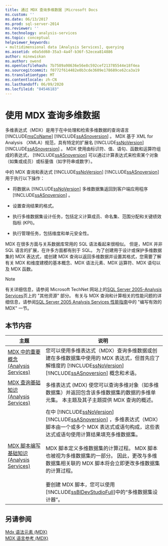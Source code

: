 ```yaml
---
title: 通过 MDX 查询多维数据 |Microsoft Docs
ms.custom: ''
ms.date: 06/13/2017
ms.prod: sql-server-2014
ms.reviewer: ''
ms.technology: analysis-services
ms.topic: conceptual
helpviewer_keywords:
- multidimensional data [Analysis Services], querying
ms.assetid: e0a5dd60-35a3-4a4f-b36f-52ecea814886
author: minewiskan
ms.author: owend
ms.openlocfilehash: 7b7589a98636e56e8c592cef213785544e18f4ea
ms.sourcegitcommit: f0772f614482e0b3cde3609e178689ce62ca3a19
ms.translationtype: MT
ms.contentlocale: zh-CN
ms.lasthandoff: 06/09/2020
ms.locfileid: "84546183"
---
```

# <a name="querying-multidimensional-data-with-mdx"></a>使用 MDX 查询多维数据
  多维表达式（MDX）是用于在中处理和检索多维数据的查询语言 [!INCLUDE[msCoName](../../../includes/msconame-md.md)] [!INCLUDE[ssASnoversion](../../../includes/ssasnoversion-md.md)] 。 MDX 基于 XML for Analysis （XMLA）规范，具有特定的扩展名 [!INCLUDE[ssNoVersion](../../../includes/ssnoversion-md.md)] [!INCLUDE[ssASnoversion](../../../includes/ssasnoversion-md.md)] 。 MDX 使用由标识符、值、语句、函数和运算符组成的表达式， [!INCLUDE[ssASnoversion](../../../includes/ssasnoversion-md.md)] 可以通过计算表达式来检索某个对象（如集或成员）或标量值（如字符串或数字）。  
  
 中的 MDX 查询和表达式 [!INCLUDE[ssNoVersion](../../../includes/ssnoversion-md.md)] [!INCLUDE[ssASnoversion](../../../includes/ssasnoversion-md.md)] 用于执行以下操作：  
  
-   将数据从 [!INCLUDE[ssNoVersion](../../../includes/ssnoversion-md.md)] 多维数据集返回到客户端应用程序 [!INCLUDE[ssASnoversion](../../../includes/ssasnoversion-md.md)] 。  
  
-   设置查询结果的格式。  
  
-   执行多维数据集设计任务，包括定义计算成员、命名集、范围分配和关键绩效指标 (KPI)。  
  
-   执行管理任务，包括维度和单元安全性。  
  
 MDX 在很多方面与关系数据库常用的 SQL 语法看起来很相似。 但是，MDX 并非 SQL 语言的扩展，在许多方面都有别于 SQL。 为了创建用于设计或保护多维数据集的 MDX 表达式，或创建 MDX 查询以返回多维数据并设置其格式，您需要了解有关 MDX 和维度建模的基本概念、MDX 语法元素、MDX 运算符、MDX 语句以及 MDX 函数。  
  
> [!NOTE]  
>  有关详细信息，请参阅 Microsoft TechNet 网站上的[SQL Server 2005-Analysis Services](https://go.microsoft.com/fwlink/?LinkId=80853)页上的 "其他资源" 部分。 有关与 MDX 查询和计算相关的性能问题的详细信息，请参阅[SQL Server 2005 Analysis Services 性能指南](https://docsbay.net/Microsoft-SQL-Server-2005-Analysis-Services-Performance-Guide)中的 "编写有效的 MDX" 一节。  
  
## <a name="in-this-section"></a>本节内容  
  
|主题|说明|  
|-----------|-----------------|  
|[MDX 中的重要概念 (Analysis Services)](../key-concepts-in-mdx-analysis-services.md)|您可以使用多维表达式（MDX）查询多维数据或创建在多维数据集中使用的 MDX 表达式，但首先应了解维度的 [!INCLUDE[ssNoVersion](../../../includes/ssnoversion-md.md)] [!INCLUDE[ssASnoversion](../../../includes/ssasnoversion-md.md)] 概念和术语。|  
|[MDX 查询基础知识 (Analysis Services)](mdx-query-fundamentals-analysis-services.md)|多维表达式 (MDX) 使您可以查询多维对象（如多维数据集）并返回包含该多维数据集的数据的多维单元集。 本主题及其子主题提供 MDX 查询的概述。|  
|[MDX 脚本编写基础知识 (Analysis Services)](mdx-scripting-fundamentals-analysis-services.md)|在中 [!INCLUDE[ssNoVersion](../../../includes/ssnoversion-md.md)] [!INCLUDE[ssASnoversion](../../../includes/ssasnoversion-md.md)] ，多维表达式（MDX）脚本由一个或多个 MDX 表达式或语句构成，这些表达式或语句使用计算结果填充多维数据集。<br /><br /> MDX 脚本定义多维数据集的计算过程。 MDX 脚本也被视为多维数据集的一部分。 因此，更改与多维数据集相关联的 MDX 脚本将会立即更改多维数据集的计算过程。<br /><br /> 要创建 MDX 脚本，您可以使用 [!INCLUDE[ssBIDevStudioFull](../../../includes/ssbidevstudiofull-md.md)]中的“多维数据集设计器”。|  
  
## <a name="see-also"></a>另请参阅  
 [Mdx 语法元素 &#40;MDX&#41;](/sql/mdx/mdx-syntax-elements-mdx)   
 [MDX 语言参考 (MDX)](/sql/mdx/mdx-language-reference-mdx)  
  
  
